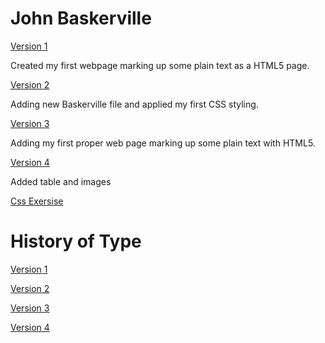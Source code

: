 John Baskerville
================
[Version 1](https://laurafoy.github.io/john_baskerville/baskerville-one.html)

Created my first webpage marking up some plain text as a HTML5 page.

[Version 2](https://laurafoy.github.io/john_baskerville/baskerville-two.html)

Adding new Baskerville file and applied my first CSS styling.

[Version 3](https://laurafoy.github.io/john_baskerville/baskerville-3.html)

Adding my first proper web page marking up some plain text with HTML5.

[Version 4](https://laurafoy.github.io/john_baskerville/baskerville4.html)

Added table and images


[Css Exersise](https://laurafoy.github.io/john_baskerville/cssexersise.html)





History of Type
===============
[Version 1](https://laurafoy.github.io/john_baskerville/historyoftype.html)

[Version 2](https://laurafoy.github.io/john_baskerville/historyoftype2.html)

[Version 3](https://laurafoy.github.io/john_baskerville/historyoftype3.html)

[Version 4](https://laurafoy.github.io/john_baskerville/historyoftype4.html)


